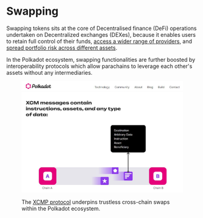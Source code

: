 # Swapping

Swapping tokens sits at the core of Decentralised finance (DeFi) operations undertaken on Decentralized exchanges (DEXes), because it enables users to retain full control of their funds, [access a wider range of providers](token-swaps.md), and [spread portfolio risk across different assets](portfolio-management.md).

In the Polkadot ecosystem, swapping functionalities are further boosted by interoperability protocols which allow parachains to leverage each other's assets without any intermediaries.

<figure><img src="../../../.gitbook/assets/O_SwappingXCM.JPG" alt=""><figcaption><p>The <a href="https://polkadot.network/cross-chain-communication/">XCMP protocol</a> underpins trustless cross-chain swaps within the Polkadot ecosystem.</p></figcaption></figure>

